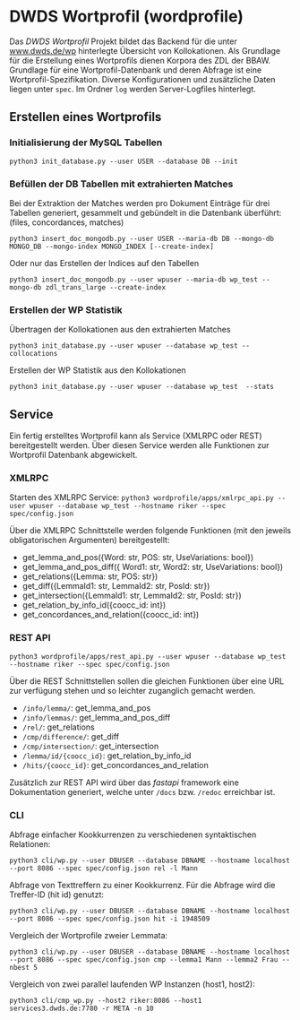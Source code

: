 # DWDS Wortprofil (wordprofile)

Das *DWDS Wortprofil* Projekt bildet das Backend für die unter www.dwds.de/wp hinterlegte Übersicht von Kollokationen.
Als Grundlage für die Erstellung eines Wortprofils dienen Korpora des ZDL der BBAW.
Grundlage für eine Wortprofil-Datenbank und deren Abfrage ist eine Wortprofil-Spezifikation. 
Diverse Konfigurationen und zusätzliche Daten liegen unter `spec`.
Im Ordner `log` werden Server-Logfiles hinterlegt.

## Erstellen eines Wortprofils

### Initialisierung der MySQL Tabellen

`python3 init_database.py --user USER --database DB --init`

### Befüllen der DB Tabellen mit extrahierten Matches
Bei der Extraktion der Matches werden pro Dokument Einträge für drei Tabellen generiert, gesammelt und gebündelt in die Datenbank überführt:
(files, concordances, matches)

`python3 insert_doc_mongodb.py --user USER --maria-db DB --mongo-db MONGO_DB --mongo-index MONGO_INDEX [--create-index]`

Oder nur das Erstellen der Indices auf den Tabellen

`python3 insert_doc_mongodb.py --user wpuser --maria-db wp_test --mongo-db zdl_trans_large --create-index`

### Erstellen der WP Statistik
Übertragen der Kollokationen aus den extrahierten Matches

`python3 init_database.py --user wpuser --database wp_test --collocations`

Erstellen der WP Statistik aus den Kollokationen

`python3 init_database.py --user wpuser --database wp_test  --stats`

## Service

Ein fertig erstelltes Wortprofil kann als Service (XMLRPC oder REST) bereitgestellt werden.
Über diesen Service werden alle Funktionen zur Wortprofil Datenbank abgewickelt.

### XMLRPC
Starten des XMLRPC Service:
`python3 wordprofile/apps/xmlrpc_api.py --user wpuser --database wp_test --hostname riker --spec spec/config.json`

Über die XMLRPC Schnittstelle werden folgende Funktionen (mit den jeweils obligatorischen Argumenten) bereitgestellt:
- get_lemma_and_pos({Word: str, POS: str, UseVariations: bool})
- get_lemma_and_pos_diff({ Word1: str, Word2: str, UseVariations: bool})
- get_relations({Lemma: str, POS: str})
- get_diff({LemmaId1: str, LemmaId2: str, PosId: str})
- get_intersection({LemmaId1: str, LemmaId2: str, PosId: str})
- get_relation_by_info_id({coocc_id: int})
- get_concordances_and_relation({coocc_id: int})

### REST API
`python3 wordprofile/apps/rest_api.py --user wpuser --database wp_test --hostname riker --spec spec/config.json`

Über die REST Schnittstellen sollen die gleichen Funktionen über eine URL zur verfügung stehen und so leichter zuganglich gemacht werden.
- `/info/lemma/`: get_lemma_and_pos
- `/info/lemmas/`: get_lemma_and_pos_diff
- `/rel/`: get_relations
- `/cmp/difference/`: get_diff
- `/cmp/intersection/`: get_intersection
- `/lemma/id/{coocc_id}`: get_relation_by_info_id
- `/hits/{coocc_id}`: get_concordances_and_relation

Zusätzlich zur REST API wird über das *fastapi* framework eine Dokumentation generiert, welche unter `/docs` bzw. `/redoc` erreichbar ist.

### CLI

Abfrage einfacher Kookkurrenzen zu verschiedenen syntaktischen Relationen:
```
python3 cli/wp.py --user DBUSER --database DBNAME --hostname localhost --port 8086 --spec spec/config.json rel -l Mann
```

Abfrage von Texttreffern zu einer Kookkurrenz. Für die Abfrage wird die Treffer-ID (hit id) genutzt:
```
python3 cli/wp.py --user DBUSER --database DBNAME --hostname localhost --port 8086 --spec spec/config.json hit -i 1948509
```

Vergleich der Wortprofile zweier Lemmata:
```
python3 cli/wp.py --user DBUSER --database DBNAME --hostname localhost --port 8086 --spec spec/config.json cmp --lemma1 Mann --lemma2 Frau --nbest 5
```

Vergleich von zwei parallel laufenden WP Instanzen (host1, host2):
```
python3 cli/cmp_wp.py --host2 riker:8086 --host1 services3.dwds.de:7780 -r META -n 10
```